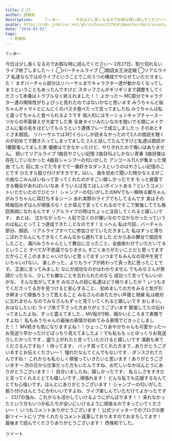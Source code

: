 ```yaml
---
title: 2.27
author: 西條和
description:     てぃあ〜       今日は少し長くなるのでお暇な時に読んでください〜        2月27日、割り切れないライブ終了しました〜！      ◯バーチャルライブ   ◯朗読女王決定戦   ◯リアルライブ     私達ならではのラ...
avatar: https://cdn.jsdelivr.net/gh/zzzhxxx/227WiKi@master/docs/assets/photo/avatar/nagomi.jpg
date: "2018-03-01"
tags:
  - 西條和
---
```



    てぃあ〜
 今日は少し長くなるのでお暇な時に読んでください〜
  2月27日、割り切れないライブ終了しました〜！
◯バーチャルライブ   ◯朗読女王決定戦   ◯リアルライブ     私達ならではのライブということでこの３つの構成でやらせていただきました！
  まずバーチャル部分はリハーサルまでキャラクター達が動かなくなってしまうということもあったんですけど     スタッフさんがギリギリまで調整をしてくださって本番はトラブルなく終えれました！！     よかった〜     MC部分でキャラクター達の関係性がちょぴっと見れたのではないかなと思います     みうちゃんと桜ちゃんがトマトとにんにくのパスタ食べたって言ってましたね
 みうちゃんは私と違ってちゃんと食べられるようです
 個人的にはモーションキャプチャースーツからの早着替えが大変でした笑
全身タイツみたいなのを脱いでる間にメイクさんに髪の毛をほどいてもらうという連携プレーで成立しましたっ
   そのあとすぐさま朗読。     リハーサルでは3行ぐらいしか読まなかったので2人の朗読を聴くのが初めてで聴き入ってしまってました
2人と話してたんですけど私達は朗読が1番緊張してました笑     優勝はできなかったけど、やりきれたので悔いはありません。
  続いてリアルライブ
 1曲目やさしい記憶    2曲目叫ぶしかない青春    3曲目僕は存在していなかった    4曲目シャンプーの匂いがした    アンコール11人が集まった理由    でした
前に言ってた今までで一番好きなダンスというのはやさしい記憶のことです
 ひたすら振り付けがすきです。はい。
曲を初めて聞いた時かなえるがこの曲なごみんぽいねって言ってくれたのがすごい嬉しかったです
    もっと披露できる機会があればいいなあ
   そういえば見てほしいポイントある？というコメントいただいたのでひとつ！
  シャンプーの匂いがしたのMVでも一瞬映る都ちゃんがみうちゃんに耳打ちするシーン    あれ実際のライブでもしてるんです
実はその時毎回みずはんが頑張ろな！とか耳元で言ってくれるのでそこで緊張してても毎回笑顔になれるんです
リアルライブの時はちょっと注目してくれると嬉しいです♩
あとは、   泣かなかった〜
人前で泣くのが嫌いなので泣かなかったっていうのは私にとって１つ達成できたことなのです！えっへん
     私は今回、バーチャル部分、朗読、リアルライブすべてに参加させていただきました
  私はずっと落ちこぼれでなんにもできなくてみんなから遅れてました
 だからあの舞台で朗読をしたこと、滝川みうちゃんとして舞台に立ったこと、全曲歌わせていただいてるということ
すべてが不思議でなりません
すごくありがたいことだと思ってます
  だからこそこのままじゃいけないと思ってます
 いつまでもみんなの背中を見ていちゃいけない。     楽しかった、よりもライブが終わって真っ先に思ったことです。     正直に言ってみました
  なにが成功なのかはわかりません
 でもみなさんが笑顔だったなら、少しでも嫌なことを忘れられたのなら
成功って言ってもいいのかな、
そんな気がしてます
みなさんの目に私達はどう映りましたか？
   いつもきてくださってる方を見つけると安心すること、     初めましての方をみると気が引き締まって頑張ろうって思えること
みなさんのあたたかい声援と視線     私は絶対に忘れません
  なのでみなさんもずっと見ていてくれると嬉しいです
 おしまい。
   おはなしたいむ    ライブ来て下さった方ありがとうございます 緊張してたの伝わってましたよね、ずっと震えてました…     MV桜が3枚、細かいところまで素敵ですよね！ 私もみうちゃんの最後の表情が初めてみる表情でどきっとしました！！     MV続きも気になりますよね！！ひょっこりあやかちゃんも可愛かった〜 お見送り早かったけどばっちり見えてましたよ！でも私ももっとゆっくりお見送りしたかったです…    盛り上がれたと言っていただけると嬉しいです 演劇も来てくださるんですね！！待ってます♩ バッチ買ってくれた方まで…ありがとうございますとお伝えください〜！
憧れだなんてとんでもないです… ダンスされてたんですね！ これからも私らしく頑張っていきたいと思います！ありがとうございます〜
次の日から仕事だった方もいたんですね、お忙しいなかほんとうにありがとうございます！！ 目合いましたね、嬉しかったです♩     私らしさをすきだと言ってくれるととても嬉しいです…頑張れます！ どんな私でも応援するなんてとても心強いです。ほんとにありがとうございます！
シャンプーの匂いがした振り付けほんとうにかわいいですよね、ライブ楽しんでいただけてよかったです♩ 22/7の強み、これからも活かしていけるようにがんばります！！
 来れなかったという方もいつか私たちが会いにいけるように頑張るのでまっていてください〜！
いつもコメントありがとうございます！     公式ツイッターでのブログの更新ツイートにリプをくれたらコメント返事しておりますのでおまちしてます！
 最後まで読んでくださりありがとうございます！
西條和でした。


ツイート



